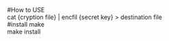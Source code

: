 #How to USE  
cat {cryption file} | encfil {secret key} > destination file  
#install
make  
make install

